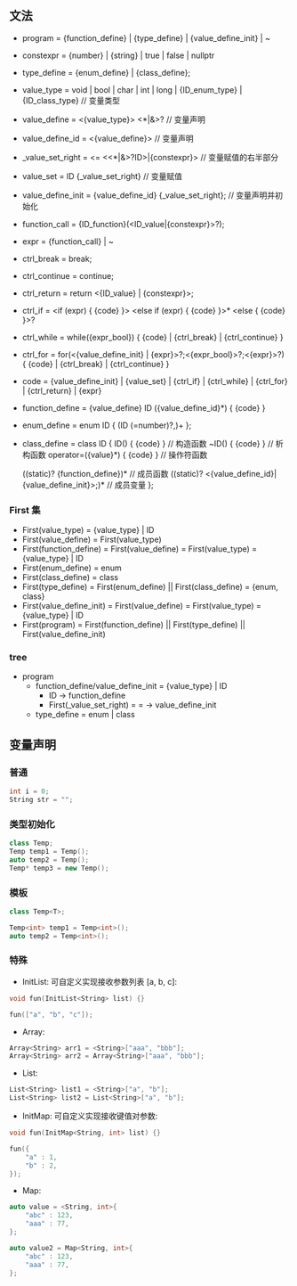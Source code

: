 ## 文法
- program = {function_define} | {type_define} | {value_define_init} | ~

- constexpr = {number} | {string} | true | false | nullptr
- type_define = {enum_define} | {class_define};

- value_type = void | bool | char | int | long | {ID_enum_type} | {ID_class_type} // 变量类型
- value_define = <{value_type}> <*|&>?                        // 变量声明
- value_define_id = <{value_define}> <ID>                     // 变量声明
- _value_set_right = <= <<*|&>?ID>|{constexpr}>               // 变量赋值的右半部分
- value_set = ID {_value_set_right}                       // 变量赋值
- value_define_init = {value_define_id} {_value_set_right};      // 变量声明并初始化

- function_call = {ID_function}(<ID_value|{constexpr}>?);

- expr = {function_call} | ~

- ctrl_break = break;
- ctrl_continue = continue;
- ctrl_return = return <{ID_value} | {constexpr}>;
- ctrl_if = <if (expr) { {code} }> <else if (expr) { {code} }>* <else { {code} }>?
- ctrl_while = while({expr_bool}) { {code} | {ctrl_break} | {ctrl_continue} }
- ctrl_for = for(<{value_define_init} | {expr}>?;<{expr_bool}>?;<{expr}>?) { {code} | {ctrl_break} | {ctrl_continue} }

- code = {value_define_init} | {value_set} | {ctrl_if} | {ctrl_while} | {ctrl_for} | {ctrl_return} | {expr}

- function_define = {value_define} ID ({value_define_id}*) {
	{code}
}

- enum_define = enum ID { (ID (=number)?,)+ };
- class_define = class ID { 
	ID() { {code} }	                    // 构造函数
	~ID() { {code} }	                // 析构函数
	operator=({value}*) { {code} } 		// 操作符函数

	((static)? {function_define})*  	// 成员函数
	((static)? <{value_define_id}|{value_define_init}>;)* 		// 成员变量
};

### First 集
- First(value_type) = {value_type} | ID
- First(value_define) = First(value_type)
- First(function_define) = First(value_define)
                         = First(value_type)
                         = {value_type} | ID
- First(enum_define) = enum
- First(class_define) = class
- First(type_define) = First(enum_define) || First(class_define) 
                     = {enum, class}
- First(value_define_init) = First(value_define)
                           = First(value_type)
                           = {value_type} | ID
- First(program) = First(function_define) || First(type_define) || First(value_define_init)

### tree
- program
    - function_define/value_define_init = {value_type} | ID
        - ID -> function_define
        - First(_value_set_right) = = -> value_define_init
    - type_define = enum | class

## 变量声明
### 普通
```c++
int i = 0;
String str = "";
```
### 类型初始化
```c++
class Temp;
Temp temp1 = Temp();
auto temp2 = Temp();
Temp* temp3 = new Temp();
```

### 模板
```c++
class Temp<T>;

Temp<int> temp1 = Temp<int>();
auto temp2 = Temp<int>();
```

### 特殊
- InitList: 可自定义实现接收参数列表 [a, b, c]:
```c++
void fun(InitList<String> list) {}

fun(["a", "b", "c"]);
```

- Array: 
```c++
Array<String> arr1 = <String>["aaa", "bbb"];
Array<String> arr2 = Array<String>["aaa", "bbb"];
```
- List: 
```c++
List<String> list1 = <String>["a", "b"];
List<String> list2 = List<String>["a", "b"];
```

- InitMap: 可自定义实现接收键值对参数:
```c++
void fun(InitMap<String, int> list) {}

fun({
    "a" : 1,
    "b" : 2,
});
```

- Map:
```c++
auto value = <String, int>{
    "abc" : 123,
    "aaa" : 77,
};

auto value2 = Map<String, int>{
    "abc" : 123,
    "aaa" : 77,
};
```
